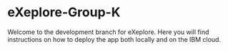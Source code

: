 # eXeplore-Group-K
Welcome to the development branch for eXeplore. Here you will find instructions on how to deploy the app both locally and on the IBM cloud.
